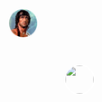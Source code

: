 <!DOCTYPE html>
<html lang="fr">
<head>
    <meta charset="UTF-8">
    <meta name="viewport" content="width=device-width, initial-scale=1.0">
    <title>Stratégie de Combat</title>
    <style>
        body {
            margin: 0;
            overflow: hidden;
        }
        #map-container {
            width: 100vw;
            height: 100vh;
            overflow: auto;
            -webkit-overflow-scrolling: touch; /* Ensure smooth scrolling on iOS */
        }
        #map {
            width: 2000px; /* Adjust the width to fit the entire map */
            height: 2000px; /* Adjust the height to fit the entire map */
            background: url('https://github.com/lilouxw/Black-gold-/raw/main/map.jpg') no-repeat center center;
            background-size: cover;
            position: relative;
        }
        .unit {
            width: 50px;
            height: 50px;
            position: absolute;
            cursor: grab;
            border-radius: 50%;
            object-fit: cover;
            border: 2px solid white;
        }
    </style>
</head>
<body>
    <div id="map-container">
        <div id="map">
            <img src="player1.jpg" class="unit" style="top: 100px; left: 100px;" draggable="true" ondragstart="drag(event)" id="unit1">
            <img src="player2.jpg" class="unit" style="top: 200px; left: 200px;" draggable="true" ondragstart="drag(event)" id="unit2">
        </div>
    </div>
    <script>
        function drag(event) {
            event.dataTransfer.setData("text", event.target.id);
        }
        function touchMove(event) {
            let touch = event.touches[0];
            let element = document.elementFromPoint(touch.clientX, touch.clientY);
            if (element && element.classList.contains('unit')) {
                element.style.left = touch.clientX - 25 + 'px';
                element.style.top = touch.clientY - 25 + 'px';
            }
        }
        document.getElementById("map").addEventListener("dragover", function(event) {
            event.preventDefault();
        });
        document.getElementById("map").addEventListener("drop", function(event) {
            event.preventDefault();
            let data = event.dataTransfer.getData("text");
            let unit = document.getElementById(data);
            unit.style.left = event.clientX - 25 + "px";
            unit.style.top = event.clientY - 25 + "px";
        });
        document.getElementById("map-container").addEventListener("touchmove", function(event) {
            event.preventDefault();
            touchMove(event);
        });
    </script>
</body>
</html>
